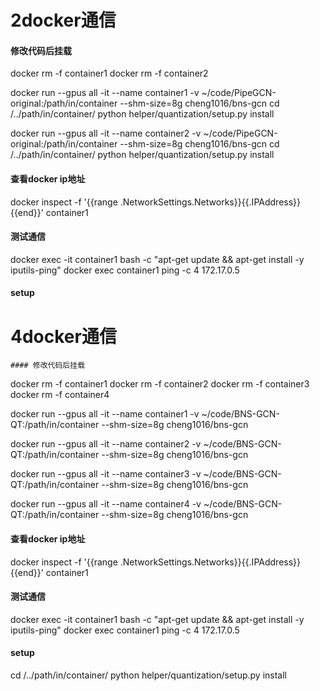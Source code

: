 # 2docker通信
  #### 修改代码后挂载
  docker rm -f container1
  docker rm -f container2



  docker run --gpus all -it --name container1 -v ~/code/PipeGCN-original:/path/in/container --shm-size=8g cheng1016/bns-gcn
  cd /../path/in/container/
  python helper/quantization/setup.py install

  docker run --gpus all -it --name container2 -v ~/code/PipeGCN-original:/path/in/container --shm-size=8g cheng1016/bns-gcn
  cd /../path/in/container/
  python helper/quantization/setup.py install 

  #### 查看docker ip地址
  docker inspect -f '{{range .NetworkSettings.Networks}}{{.IPAddress}}{{end}}' container1
  #### 测试通信
  docker exec -it container1 bash -c "apt-get update && apt-get install -y iputils-ping"
  docker exec container1 ping -c 4 172.17.0.5
  #### setup




# 4docker通信
    #### 修改代码后挂载
  docker rm -f container1
  docker rm -f container2
  docker rm -f container3
  docker rm -f container4

  docker run --gpus all -it --name container1 -v ~/code/BNS-GCN-QT:/path/in/container --shm-size=8g cheng1016/bns-gcn

  docker run --gpus all -it --name container2 -v ~/code/BNS-GCN-QT:/path/in/container --shm-size=8g cheng1016/bns-gcn

  docker run --gpus all -it --name container3 -v ~/code/BNS-GCN-QT:/path/in/container --shm-size=8g cheng1016/bns-gcn
  
  docker run --gpus all -it --name container4 -v ~/code/BNS-GCN-QT:/path/in/container --shm-size=8g cheng1016/bns-gcn
  
  #### 查看docker ip地址
  docker inspect -f '{{range .NetworkSettings.Networks}}{{.IPAddress}}{{end}}' container1
  #### 测试通信
  docker exec -it container1 bash -c "apt-get update && apt-get install -y iputils-ping"
  docker exec container1 ping -c 4 172.17.0.5
  #### setup
  cd /../path/in/container/
  python helper/quantization/setup.py install